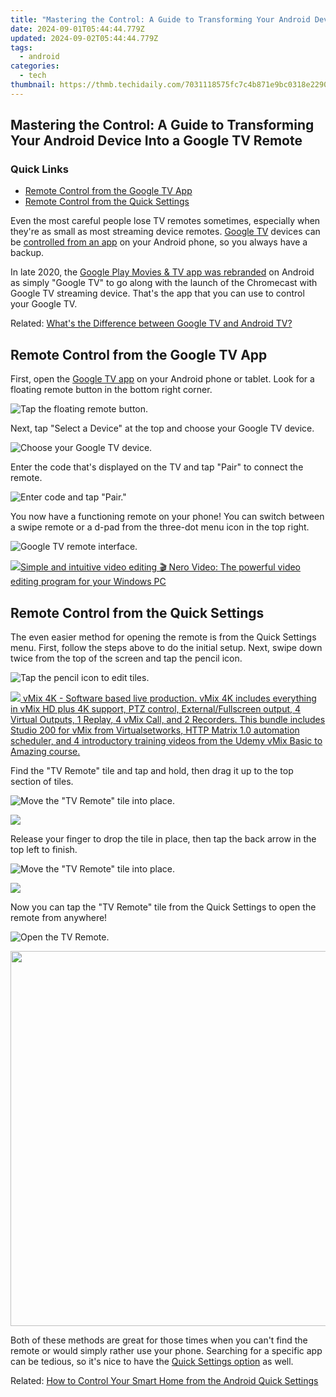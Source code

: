 ```yaml
---
title: "Mastering the Control: A Guide to Transforming Your Android Device Into a Google TV Remote"
date: 2024-09-01T05:44:44.779Z
updated: 2024-09-02T05:44:44.779Z
tags:
  - android
categories:
  - tech
thumbnail: https://thmb.techidaily.com/7031118575fc7c4b871e9bc0318e22904e8a5da64ff2c87df07fed7ddfd21d40.jpg
---
```


## Mastering the Control: A Guide to Transforming Your Android Device Into a Google TV Remote

### Quick Links

* [Remote Control from the Google TV App](https://phone-solutions.techidaily.com/in-2024-what-is-fake-gps-location-pro-and-is-it-good-on-realme-12plus-5g-drfone-by-drfone-virtual-android/)
* [Remote Control from the Quick Settings](https://android-frp.techidaily.com/is-gsm-flasher-adb-legit-full-review-to-bypass-your-oppo-a1x-5gfrp-lock-by-drfone-android/)

 Even the most careful people lose TV remotes sometimes, especially when they're as small as most streaming device remotes. [Google TV](https://fake-location.techidaily.com/wondering-the-best-alternative-to-hola-on-apple-iphone-6s-plus-here-is-the-answer-drfone-by-drfone-virtual-ios/) devices can be [controlled from an app](https://www.reviewgeek.com/98653/google-tv-gets-in-app-remote-and-keyboard-on-android-phones/) on your Android phone, so you always have a backup.

 In late 2020, the [Google Play Movies & TV app was rebranded](https://facebook.techidaily.com/enhancing-real-life-experiences-by-limiting-virtual-ones/) on Android as simply "Google TV" to go along with the launch of the Chromecast with Google TV streaming device. That's the app that you can use to control your Google TV.

Related: [What's the Difference between Google TV and Android TV?](https://fake-location.techidaily.com/wondering-the-best-alternative-to-hola-on-apple-iphone-6s-plus-here-is-the-answer-drfone-by-drfone-virtual-ios/) 

##  Remote Control from the Google TV App

 First, open the [Google TV app](https://www.anrdoezrs.net/links/3607085/type/dlg/sid/UUhtgUeUpU208540/https://play.google.com/store/apps/details?id=com.google.android.videos) on your Android phone or tablet. Look for a floating remote button in the bottom right corner.

![Tap the floating remote button.](https://static1.howtogeekimages.com/wordpress/wp-content/uploads/2021/09/Screenshot_20210924-164041.png) 

 Next, tap "Select a Device" at the top and choose your Google TV device.

![Choose your Google TV device.](https://static1.howtogeekimages.com/wordpress/wp-content/uploads/2021/09/Screenshot_20210924-164105.png) 

 Enter the code that's displayed on the TV and tap "Pair" to connect the remote.

![Enter code and tap "Pair."](https://static1.howtogeekimages.com/wordpress/wp-content/uploads/2021/09/Screenshot_20210924-164133.png) 

 You now have a functioning remote on your phone! You can switch between a swipe remote or a d-pad from the three-dot menu icon in the top right.

![Google TV remote interface.](https://static1.howtogeekimages.com/wordpress/wp-content/uploads/2021/09/Screenshot_20210924-164252.png) 

<!-- affiliate ads begin -->
<a href="https://store.nero.com/order/checkout.php?PRODS=42296685&QTY=1&AFFILIATE=108875&CART=1"><img src="http://cdnwww.nero.com/nero-com-wAssets/img/banners/2022/video-pp/ScreenshotSlider/Nero-Video-Advanced-editing.JPG" border="0">Simple and intuitive video editing
🎬 Nero Video:
The powerful video editing program for your Windows PC</a>
<!-- affiliate ads end -->
##  Remote Control from the Quick Settings

 The even easier method for opening the remote is from the Quick Settings menu. First, follow the steps above to do the initial setup. Next, swipe down twice from the top of the screen and tap the pencil icon.

![Tap the pencil icon to edit tiles.](https://static1.howtogeekimages.com/wordpress/wp-content/uploads/2021/09/Screenshot_20210924-164655.png) 

<!-- affiliate ads begin -->
<a href="https://secure.2checkout.com/order/checkout.php?PRODS=30901369&QTY=1&AFFILIATE=108875&CART=1"> <img src="https://secure.avangate.com/images/merchant/ce9a6fb2becc2d235e62b125e9260102/products/1_copy_vMixCallScreenshot1-large.jpg" border="0"> vMix 4K - Software based live production. vMix 4K includes everything in vMix HD plus 4K support, PTZ control, External/Fullscreen output, 4 Virtual Outputs, 1 Replay, 4 vMix Call, and 2 Recorders. 
This bundle includes Studio 200 for vMix from Virtualsetworks, HTTP Matrix 1.0 automation scheduler, and 4 introductory training videos from the Udemy vMix Basic to Amazing course. </a>
<!-- affiliate ads end -->
 Find the "TV Remote" tile and tap and hold, then drag it up to the top section of tiles.

![Move the "TV Remote" tile into place.](https://static1.howtogeekimages.com/wordpress/wp-content/uploads/2021/09/Screenshot_20210924-164917.png) 

<!-- affiliate ads begin -->
<a href="https://secure.2checkout.com/order/checkout.php?PRODS=4620778&QTY=1&AFFILIATE=108875&CART=1"><img src="https://secure.avangate.com/images/merchant/07dd4d5a72f5740ef0f035f201951476/300__250banner.jpg" border="0"></a>
<!-- affiliate ads end -->
 Release your finger to drop the tile in place, then tap the back arrow in the top left to finish.

![Move the "TV Remote" tile into place.](https://static1.howtogeekimages.com/wordpress/wp-content/uploads/2021/09/Screenshot_20210924-164917.png) 

<!-- affiliate ads begin -->
<a href="https://secure.2checkout.com/order/checkout.php?PRODS=4729320&QTY=1&AFFILIATE=108875&CART=1"><img src="https://secure.avangate.com/images/merchant/f7f07e7dab09533bc71247a5b29a7373/products/2_iDeviceMessageBox.png" border="0"></a>
<!-- affiliate ads end -->
 Now you can tap the "TV Remote" tile from the Quick Settings to open the remote from anywhere!

![Open the TV Remote.](https://static1.howtogeekimages.com/wordpress/wp-content/uploads/2021/09/Screenshot_20210924-165009a.png) 

<!-- affiliate ads begin -->
<a href="https://appsumo.8odi.net/c/5597632/2087389/7443" target="_top" id="2087389"><img src="//a.impactradius-go.com/display-ad/7443-2087389" border="0" alt="" width="1200" height="600"/></a><img height="0" width="0" src="https://appsumo.8odi.net/i/5597632/2087389/7443" style="position:absolute;visibility:hidden;" border="0" />
<!-- affiliate ads end -->
 Both of these methods are great for those times when you can't find the remote or would simply rather use your phone. Searching for a specific app can be tedious, so it's nice to have the [Quick Settings option](https://some-approaches.techidaily.com/2024-approved-premier-essentials-seamless-audio-switching/) as well.

Related: [How to Control Your Smart Home from the Android Quick Settings](https://some-approaches.techidaily.com/2024-approved-premier-essentials-seamless-audio-switching/)

<ins class="adsbygoogle"
     style="display:block"
     data-ad-format="autorelaxed"
     data-ad-client="ca-pub-7571918770474297"
     data-ad-slot="1223367746"></ins>



<ins class="adsbygoogle"
     style="display:block"
     data-ad-client="ca-pub-7571918770474297"
     data-ad-slot="8358498916"
     data-ad-format="auto"
     data-full-width-responsive="true"></ins>


